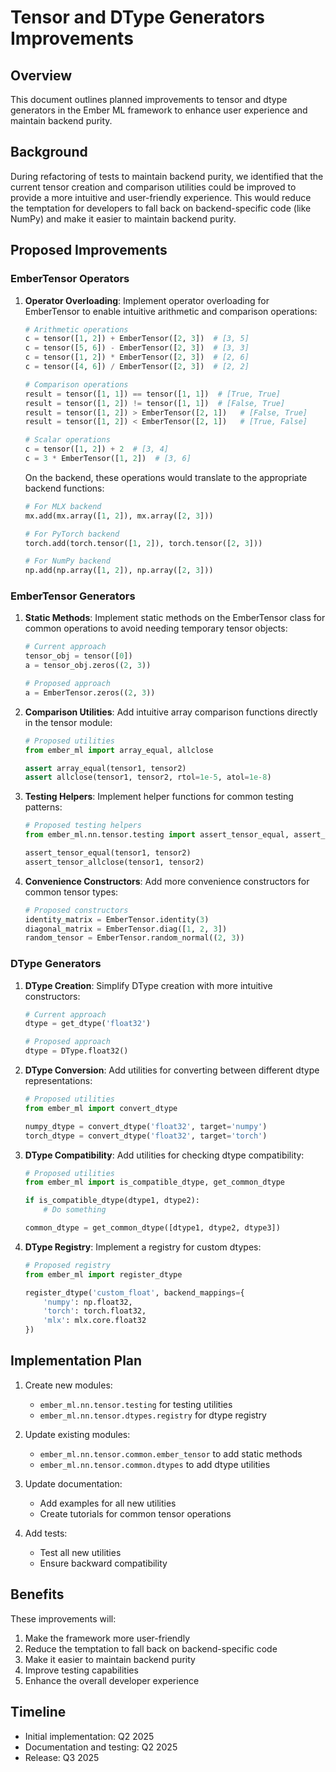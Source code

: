 # Tensor and DType Generators Improvements

## Overview

This document outlines planned improvements to tensor and dtype generators in the Ember ML framework to enhance user experience and maintain backend purity.

## Background

During refactoring of tests to maintain backend purity, we identified that the current tensor creation and comparison utilities could be improved to provide a more intuitive and user-friendly experience. This would reduce the temptation for developers to fall back on backend-specific code (like NumPy) and make it easier to maintain backend purity.

## Proposed Improvements

### EmberTensor Operators

1. **Operator Overloading**: Implement operator overloading for EmberTensor to enable intuitive arithmetic and comparison operations:
   ```python
   # Arithmetic operations
   c = tensor([1, 2]) + EmberTensor([2, 3])  # [3, 5]
   c = tensor([5, 6]) - EmberTensor([2, 3])  # [3, 3]
   c = tensor([1, 2]) * EmberTensor([2, 3])  # [2, 6]
   c = tensor([4, 6]) / EmberTensor([2, 3])  # [2, 2]
   
   # Comparison operations
   result = tensor([1, 1]) == tensor([1, 1])  # [True, True]
   result = tensor([1, 2]) != tensor([1, 1])  # [False, True]
   result = tensor([1, 2]) > EmberTensor([2, 1])   # [False, True]
   result = tensor([1, 2]) < EmberTensor([2, 1])   # [True, False]
   
   # Scalar operations
   c = tensor([1, 2]) + 2  # [3, 4]
   c = 3 * EmberTensor([1, 2])  # [3, 6]
   ```

   On the backend, these operations would translate to the appropriate backend functions:
   ```python
   # For MLX backend
   mx.add(mx.array([1, 2]), mx.array([2, 3]))
   
   # For PyTorch backend
   torch.add(torch.tensor([1, 2]), torch.tensor([2, 3]))
   
   # For NumPy backend
   np.add(np.array([1, 2]), np.array([2, 3]))
   ```

### EmberTensor Generators

1. **Static Methods**: Implement static methods on the EmberTensor class for common operations to avoid needing temporary tensor objects:
   ```python
   # Current approach
   tensor_obj = tensor([0])
   a = tensor_obj.zeros((2, 3))
   
   # Proposed approach
   a = EmberTensor.zeros((2, 3))
   ```

2. **Comparison Utilities**: Add intuitive array comparison functions directly in the tensor module:
   ```python
   # Proposed utilities
   from ember_ml import array_equal, allclose
   
   assert array_equal(tensor1, tensor2)
   assert allclose(tensor1, tensor2, rtol=1e-5, atol=1e-8)
   ```

3. **Testing Helpers**: Implement helper functions for common testing patterns:
   ```python
   # Proposed testing helpers
   from ember_ml.nn.tensor.testing import assert_tensor_equal, assert_tensor_allclose
   
   assert_tensor_equal(tensor1, tensor2)
   assert_tensor_allclose(tensor1, tensor2)
   ```

4. **Convenience Constructors**: Add more convenience constructors for common tensor types:
   ```python
   # Proposed constructors
   identity_matrix = EmberTensor.identity(3)
   diagonal_matrix = EmberTensor.diag([1, 2, 3])
   random_tensor = EmberTensor.random_normal((2, 3))
   ```

### DType Generators

1. **DType Creation**: Simplify DType creation with more intuitive constructors:
   ```python
   # Current approach
   dtype = get_dtype('float32')
   
   # Proposed approach
   dtype = DType.float32()
   ```

2. **DType Conversion**: Add utilities for converting between different dtype representations:
   ```python
   # Proposed utilities
   from ember_ml import convert_dtype
   
   numpy_dtype = convert_dtype('float32', target='numpy')
   torch_dtype = convert_dtype('float32', target='torch')
   ```

3. **DType Compatibility**: Add utilities for checking dtype compatibility:
   ```python
   # Proposed utilities
   from ember_ml import is_compatible_dtype, get_common_dtype
   
   if is_compatible_dtype(dtype1, dtype2):
       # Do something
   
   common_dtype = get_common_dtype([dtype1, dtype2, dtype3])
   ```

4. **DType Registry**: Implement a registry for custom dtypes:
   ```python
   # Proposed registry
   from ember_ml import register_dtype
   
   register_dtype('custom_float', backend_mappings={
       'numpy': np.float32,
       'torch': torch.float32,
       'mlx': mlx.core.float32
   })
   ```

## Implementation Plan

1. Create new modules:
   - `ember_ml.nn.tensor.testing` for testing utilities
   - `ember_ml.nn.tensor.dtypes.registry` for dtype registry

2. Update existing modules:
   - `ember_ml.nn.tensor.common.ember_tensor` to add static methods
   - `ember_ml.nn.tensor.common.dtypes` to add dtype utilities

3. Update documentation:
   - Add examples for all new utilities
   - Create tutorials for common tensor operations

4. Add tests:
   - Test all new utilities
   - Ensure backward compatibility

## Benefits

These improvements will:

1. Make the framework more user-friendly
2. Reduce the temptation to fall back on backend-specific code
3. Make it easier to maintain backend purity
4. Improve testing capabilities
5. Enhance the overall developer experience

## Timeline

- Initial implementation: Q2 2025
- Documentation and testing: Q2 2025
- Release: Q3 2025